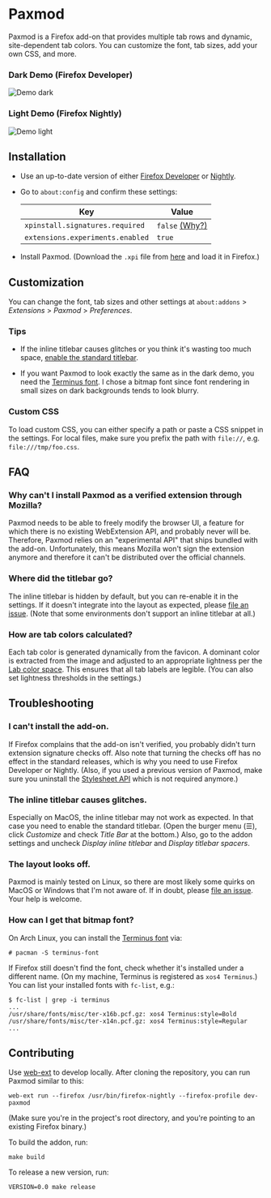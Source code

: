 
# Paxmod

Paxmod is a Firefox add-on that provides multiple tab rows and dynamic, site-dependent tab colors. You can customize the font, tab sizes, add your own CSS, and more.

### Dark Demo (Firefox Developer)

![Demo dark](https://i.imgur.com/V5ZC4ma.gif)

### Light Demo (Firefox Nightly)

![Demo light](https://i.imgur.com/1TodZiN.png)


## Installation

- Use an up-to-date version of either [Firefox Developer](https://www.mozilla.org/en-US/firefox/developer/) or [Nightly](https://www.mozilla.org/en-US/firefox/nightly/).

- Go to `about:config` and confirm these settings:

  | Key | Value |
  | --- | --- |
  | `xpinstall.signatures.required` | `false` [(Why?)](#why-cant-i-install-paxmod-as-a-verified-extension-through-mozilla) |
  | `extensions.experiments.enabled` | `true` |

- Install Paxmod. (Download the `.xpi` file from [here](https://github.com/numirias/paxmod/releases/latest) and load it in Firefox.)


## Customization

You can change the font, tab sizes and other settings at `about:addons` > *Extensions* > *Paxmod* > *Preferences*.

### Tips

- If the inline titlebar causes glitches or you think it's wasting too much space, [enable the standard titlebar](#the-inline-titlebar-causes-glitches).

- If you want Paxmod to look exactly the same as in the dark demo, you need the [Terminus font](http://terminus-font.sourceforge.net/). I chose a bitmap font since font rendering in small sizes on dark backgrounds tends to look blurry.


### Custom CSS

To load custom CSS, you can either specify a path or paste a CSS snippet in the settings. For local files, make sure you prefix the path with `file://`, e.g. `file:///tmp/foo.css`.


## FAQ

### Why can't I install Paxmod as a verified extension through Mozilla?

Paxmod needs to be able to freely modify the browser UI, a feature for which there is no existing WebExtension API, and probably never will be. Therefore, Paxmod relies on an "experimental API" that ships bundled with the add-on. Unfortunately, this means Mozilla won't sign the extension anymore and therefore it can't be distributed over the official channels.

### Where did the titlebar go?

The inline titlebar is hidden by default, but you can re-enable it in the settings. If it doesn't integrate into the layout as expected, please [file an issue](https://github.com/numirias/paxmod/issues/new). (Note that some environments don't support an inline titlebar at all.)

### How are tab colors calculated?

Each tab color is generated dynamically from the favicon. A dominant color is extracted from the image and adjusted to an appropriate lightness per the [Lab color space](https://en.wikipedia.org/wiki/Lab_color_space). This ensures that all tab labels are legible. (You can also set lightness thresholds in the settings.)

## Troubleshooting

### I can't install the add-on.

If Firefox complains that the add-on isn't verified, you probably didn't turn extension signature checks off. Also note that turning the checks off has no effect in the standard releases, which is why you need to use Firefox Developer or Nightly. (Also, if you used a previous version of Paxmod, make sure you uninstall the [Stylesheet API](https://github.com/numirias/stylesheet-api-experiment) which is not required anymore.)

### The inline titlebar causes glitches.

Especially on MacOS, the inline titlebar may not work as expected. In that case you need to enable the standard titlebar. (Open the burger menu (☰), click *Customize* and check *Title Bar* at the bottom.) Also, go to the addon settings and uncheck *Display inline titlebar* and *Display titlebar spacers*.

### The layout looks off.

Paxmod is mainly tested on Linux, so there are most likely some quirks on MacOS or Windows that I'm not aware of. If in doubt, please [file an issue](https://github.com/numirias/paxmod/issues/new). Your help is welcome.

### How can I get that bitmap font?

On Arch Linux, you can install the [Terminus font](http://terminus-font.sourceforge.net/) via:

    # pacman -S terminus-font

If Firefox still doesn't find the font, check whether it's installed under a different name. (On my machine, Terminus is registered as `xos4 Terminus`.) You can list your installed fonts with `fc-list`, e.g.:

    $ fc-list | grep -i terminus
    ...
    /usr/share/fonts/misc/ter-x16b.pcf.gz: xos4 Terminus:style=Bold
    /usr/share/fonts/misc/ter-x14n.pcf.gz: xos4 Terminus:style=Regular
    ...

## Contributing

Use [web-ext](https://developer.mozilla.org/en-US/Add-ons/WebExtensions/Getting_started_with_web-ext) to develop locally. After cloning the repository, you can run Paxmod similar to this:

    web-ext run --firefox /usr/bin/firefox-nightly --firefox-profile dev-paxmod

(Make sure you're in the project's root directory, and you're pointing to an existing Firefox binary.)

To build the addon, run:

    make build

To release a new version, run:

    VERSION=0.0 make release

